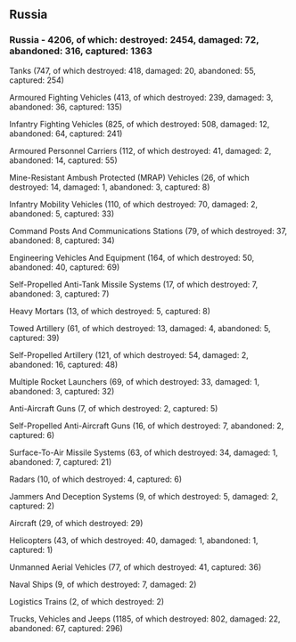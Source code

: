 
 
 ## Russia
 
 ### Russia - 4206, of which: destroyed: 2454, damaged: 72, abandoned: 316, captured: 1363

 

 

 Tanks (747, of which destroyed: 418, damaged: 20, abandoned: 55, captured: 254)

 Armoured Fighting Vehicles (413, of which destroyed: 239, damaged: 3, abandoned: 36, captured: 135)

 Infantry Fighting Vehicles (825, of which destroyed: 508, damaged: 12, abandoned: 64, captured: 241)

 Armoured Personnel Carriers (112, of which destroyed: 41, damaged: 2, abandoned: 14, captured: 55)

 Mine-Resistant Ambush Protected (MRAP) Vehicles (26, of which destroyed: 14, damaged: 1, abandoned: 3, captured: 8)

 Infantry Mobility Vehicles (110, of which destroyed: 70, damaged: 2, abandoned: 5, captured: 33)

 Command Posts And Communications Stations (79, of which destroyed: 37, abandoned: 8, captured: 34)

 Engineering Vehicles And Equipment (164, of which destroyed: 50, abandoned: 40, captured: 69)

 Self-Propelled Anti-Tank Missile Systems (17, of which destroyed: 7, abandoned: 3, captured: 7)

 Heavy Mortars (13, of which destroyed: 5, captured: 8)

 Towed Artillery (61, of which destroyed: 13, damaged: 4, abandoned: 5, captured: 39)

 Self-Propelled Artillery (121, of which destroyed: 54, damaged: 2, abandoned: 16, captured: 48)

 Multiple Rocket Launchers (69, of which destroyed: 33, damaged: 1, abandoned: 3, captured: 32)

 Anti-Aircraft Guns (7, of which destroyed: 2, captured: 5)

 Self-Propelled Anti-Aircraft Guns (16, of which destroyed: 7, abandoned: 2, captured: 6)

 Surface-To-Air Missile Systems (63, of which destroyed: 34, damaged: 1, abandoned: 7, captured: 21)

 Radars (10, of which destroyed: 4, captured: 6)

 Jammers And Deception Systems (9, of which destroyed: 5, damaged: 2, captured: 2)

 Aircraft (29, of which destroyed: 29)

 Helicopters (43, of which destroyed: 40, damaged: 1, abandoned: 1, captured: 1)

 Unmanned Aerial Vehicles (77, of which destroyed: 41, captured: 36)

 Naval Ships (9, of which destroyed: 7, damaged: 2)

 Logistics Trains (2, of which destroyed: 2)

 Trucks, Vehicles and Jeeps (1185, of which destroyed: 802, damaged: 22, abandoned: 67, captured: 296)

